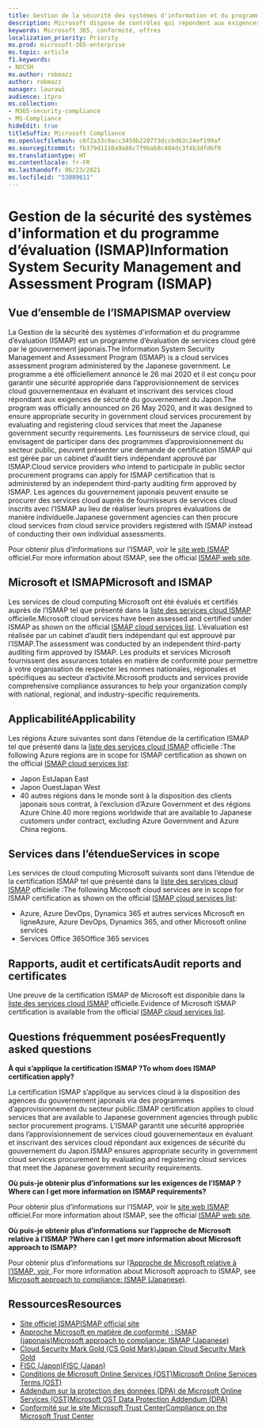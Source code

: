 ```yaml
---
title: Gestion de la sécurité des systèmes d'information et du programme d’évaluation (ISMAP)
description: Microsoft dispose de contrôles qui répondent aux exigences de la Gestion de la sécurité des systèmes d'information et du programme d’évaluation (ISMAP).
keywords: Microsoft 365, conformité, offres
localization_priority: Priority
ms.prod: microsoft-365-enterprise
ms.topic: article
f1.keywords:
- NOCSH
ms.author: robmazz
author: robmazz
manager: laurawi
audience: itpro
ms.collection:
- M365-security-compliance
- MS-Compliance
hideEdit: true
titleSuffix: Microsoft Compliance
ms.openlocfilehash: c6f2a33c0acc3459b220773dccbd63c24ef199af
ms.sourcegitcommit: fb379d1110a9a86c7f9bab8c484dc3f4b3dfd6f0
ms.translationtype: HT
ms.contentlocale: fr-FR
ms.lasthandoff: 06/23/2021
ms.locfileid: "53089611"
---
```

# <a name="information-system-security-management-and-assessment-program-ismap"></a><span data-ttu-id="a9f4e-104">Gestion de la sécurité des systèmes d'information et du programme d’évaluation (ISMAP)</span><span class="sxs-lookup"><span data-stu-id="a9f4e-104">Information System Security Management and Assessment Program (ISMAP)</span></span>

## <a name="ismap-overview"></a><span data-ttu-id="a9f4e-105">Vue d’ensemble de l’ISMAP</span><span class="sxs-lookup"><span data-stu-id="a9f4e-105">ISMAP overview</span></span>

<span data-ttu-id="a9f4e-106">La Gestion de la sécurité des systèmes d'information et du programme d’évaluation (ISMAP) est un programme d’évaluation de services cloud géré par le gouvernement japonais.</span><span class="sxs-lookup"><span data-stu-id="a9f4e-106">The Information System Security Management and Assessment Program (ISMAP) is a cloud services assessment program administered by the Japanese government.</span></span> <span data-ttu-id="a9f4e-107">Le programme a été officiellement annoncé le 26 mai 2020 et il est conçu pour garantir une sécurité appropriée dans l’approvisionnement de services cloud gouvernementaux en évaluant et inscrivant des services cloud répondant aux exigences de sécurité du gouvernement du Japon.</span><span class="sxs-lookup"><span data-stu-id="a9f4e-107">The program was officially announced on 26 May 2020, and it was designed to ensure appropriate security in government cloud services procurement by evaluating and registering cloud services that meet the Japanese government security requirements.</span></span> <span data-ttu-id="a9f4e-108">Les fournisseurs de service cloud, qui envisagent de participer dans des programmes d’approvisionnement du secteur public, peuvent présenter une demande de certification ISMAP qui est gérée par un cabinet d’audit tiers indépendant approuvé par ISMAP.</span><span class="sxs-lookup"><span data-stu-id="a9f4e-108">Cloud service providers who intend to participate in public sector procurement programs can apply for ISMAP certification that is administered by an independent third-party auditing firm approved by ISMAP.</span></span> <span data-ttu-id="a9f4e-109">Les agences du gouvernement japonais peuvent ensuite se procurer des services cloud auprès de fournisseurs de services cloud inscrits avec l’ISMAP au lieu de réaliser leurs propres évaluations de manière individuelle.</span><span class="sxs-lookup"><span data-stu-id="a9f4e-109">Japanese government agencies can then procure cloud services from cloud service providers registered with ISMAP instead of conducting their own individual assessments.</span></span>

<span data-ttu-id="a9f4e-110">Pour obtenir plus d’informations sur l’ISMAP, voir le [site web ISMAP](https://www.ismap.go.jp/csm) officiel.</span><span class="sxs-lookup"><span data-stu-id="a9f4e-110">For more information about ISMAP, see the official [ISMAP web site](https://www.ismap.go.jp/csm).</span></span>

## <a name="microsoft-and-ismap"></a><span data-ttu-id="a9f4e-111">Microsoft et ISMAP</span><span class="sxs-lookup"><span data-stu-id="a9f4e-111">Microsoft and ISMAP</span></span>

<span data-ttu-id="a9f4e-112">Les services de cloud computing Microsoft ont été évalués et certifiés auprès de l’ISMAP tel que présenté dans la [liste des services cloud ISMAP](https://www.ismap.go.jp/csm?id=cloud_service_list) officielle.</span><span class="sxs-lookup"><span data-stu-id="a9f4e-112">Microsoft cloud services have been assessed and certified under ISMAP as shown on the official [ISMAP cloud services list](https://www.ismap.go.jp/csm?id=cloud_service_list).</span></span> <span data-ttu-id="a9f4e-113">L’évaluation est réalisée par un cabinet d’audit tiers indépendant qui est approuvé par l’ISMAP.</span><span class="sxs-lookup"><span data-stu-id="a9f4e-113">The assessment was conducted by an independent third-party auditing firm approved by ISMAP.</span></span> <span data-ttu-id="a9f4e-114">Les produits et services Microsoft fournissent des assurances totales en matière de conformité pour permettre à votre organisation de respecter les normes nationales, régionales et spécifiques au secteur d’activité.</span><span class="sxs-lookup"><span data-stu-id="a9f4e-114">Microsoft products and services provide comprehensive compliance assurances to help your organization comply with national, regional, and industry-specific requirements.</span></span>

## <a name="applicability"></a><span data-ttu-id="a9f4e-115">Applicabilité</span><span class="sxs-lookup"><span data-stu-id="a9f4e-115">Applicability</span></span>

<span data-ttu-id="a9f4e-116">Les régions Azure suivantes sont dans l’étendue de la certification ISMAP tel que présenté dans la [liste des services cloud ISMAP](https://www.ismap.go.jp/csm?id=cloud_service_list) officielle :</span><span class="sxs-lookup"><span data-stu-id="a9f4e-116">The following Azure regions are in scope for ISMAP certification as shown on the official [ISMAP cloud services list](https://www.ismap.go.jp/csm?id=cloud_service_list):</span></span>

- <span data-ttu-id="a9f4e-117">Japon Est</span><span class="sxs-lookup"><span data-stu-id="a9f4e-117">Japan East</span></span>
- <span data-ttu-id="a9f4e-118">Japon Ouest</span><span class="sxs-lookup"><span data-stu-id="a9f4e-118">Japan West</span></span>
- <span data-ttu-id="a9f4e-119">40 autres régions dans le monde sont à la disposition des clients japonais sous contrat, à l’exclusion d’Azure Government et des régions Azure Chine.</span><span class="sxs-lookup"><span data-stu-id="a9f4e-119">40 more regions worldwide that are available to Japanese customers under contract, excluding Azure Government and Azure China regions.</span></span>

## <a name="services-in-scope"></a><span data-ttu-id="a9f4e-120">Services dans l’étendue</span><span class="sxs-lookup"><span data-stu-id="a9f4e-120">Services in scope</span></span>

<span data-ttu-id="a9f4e-121">Les services de cloud computing Microsoft suivants sont dans l’étendue de la certification ISMAP tel que présenté dans la [liste des services cloud ISMAP](https://www.ismap.go.jp/csm?id=cloud_service_list) officielle :</span><span class="sxs-lookup"><span data-stu-id="a9f4e-121">The following Microsoft cloud services are in scope for ISMAP certification as shown on the official [ISMAP cloud services list](https://www.ismap.go.jp/csm?id=cloud_service_list):</span></span>

- <span data-ttu-id="a9f4e-122">Azure, Azure DevOps, Dynamics 365 et autres services Microsoft en ligne</span><span class="sxs-lookup"><span data-stu-id="a9f4e-122">Azure, Azure DevOps, Dynamics 365, and other Microsoft online services</span></span>
- <span data-ttu-id="a9f4e-123">Services Office 365</span><span class="sxs-lookup"><span data-stu-id="a9f4e-123">Office 365 services</span></span>

## <a name="audit-reports-and-certificates"></a><span data-ttu-id="a9f4e-124">Rapports, audit et certificats</span><span class="sxs-lookup"><span data-stu-id="a9f4e-124">Audit reports and certificates</span></span>

<span data-ttu-id="a9f4e-125">Une preuve de la certification ISMAP de Microsoft est disponible dans la [liste des services cloud ISMAP](https://www.ismap.go.jp/csm?id=cloud_service_list) officielle.</span><span class="sxs-lookup"><span data-stu-id="a9f4e-125">Evidence of Microsoft ISMAP certification is available from the official [ISMAP cloud services list](https://www.ismap.go.jp/csm?id=cloud_service_list).</span></span>

## <a name="frequently-asked-questions"></a><span data-ttu-id="a9f4e-126">Questions fréquemment posées</span><span class="sxs-lookup"><span data-stu-id="a9f4e-126">Frequently asked questions</span></span>

<span data-ttu-id="a9f4e-127">**À qui s’applique la certification ISMAP ?**</span><span class="sxs-lookup"><span data-stu-id="a9f4e-127">**To whom does ISMAP certification apply?**</span></span>

<span data-ttu-id="a9f4e-128">La certification ISMAP s’applique au services cloud à la disposition des agences du gouvernement japonais via des programmes d’approvisionnement du secteur public.</span><span class="sxs-lookup"><span data-stu-id="a9f4e-128">ISMAP certification applies to cloud services that are available to Japanese government agencies through public sector procurement programs.</span></span> <span data-ttu-id="a9f4e-129">L’ISMAP garantit une sécurité appropriée dans l’approvisionnement de services cloud gouvernementaux en évaluant et inscrivant des services cloud répondant aux exigences de sécurité du gouvernement du Japon.</span><span class="sxs-lookup"><span data-stu-id="a9f4e-129">ISMAP ensures appropriate security in government cloud services procurement by evaluating and registering cloud services that meet the Japanese government security requirements.</span></span>

<span data-ttu-id="a9f4e-130">**Où puis-je obtenir plus d’informations sur les exigences de l’ISMAP ?**</span><span class="sxs-lookup"><span data-stu-id="a9f4e-130">**Where can I get more information on ISMAP requirements?**</span></span>

<span data-ttu-id="a9f4e-131">Pour obtenir plus d’informations sur l’ISMAP, voir le [site web ISMAP](https://www.ismap.go.jp/csm) officiel.</span><span class="sxs-lookup"><span data-stu-id="a9f4e-131">For more information about ISMAP, see the official [ISMAP web site](https://www.ismap.go.jp/csm).</span></span>

<span data-ttu-id="a9f4e-132">**Où puis-je obtenir plus d’informations sur l’approche de Microsoft relative à l’ISMAP ?**</span><span class="sxs-lookup"><span data-stu-id="a9f4e-132">**Where can I get more information about Microsoft approach to ISMAP?**</span></span>

<span data-ttu-id="a9f4e-133">Pour obtenir plus d’informations sur l’[Approche de Microsoft relative à l’ISMAP, voir ](https://www.microsoft.com/ja-jp/mscorp/legal/compliance?activetab=service%3aprimaryr7).</span><span class="sxs-lookup"><span data-stu-id="a9f4e-133">For more information about Microsoft approach to ISMAP, see [Microsoft approach to compliance: ISMAP (Japanese)](https://www.microsoft.com/ja-jp/mscorp/legal/compliance?activetab=service%3aprimaryr7).</span></span>

## <a name="resources"></a><span data-ttu-id="a9f4e-134">Ressources</span><span class="sxs-lookup"><span data-stu-id="a9f4e-134">Resources</span></span>

- [<span data-ttu-id="a9f4e-135">Site officiel ISMAP</span><span class="sxs-lookup"><span data-stu-id="a9f4e-135">ISMAP official site</span></span>](https://www.ismap.go.jp/csm)
- [<span data-ttu-id="a9f4e-136">Approche Microsoft en matière de conformité : ISMAP (japonais)</span><span class="sxs-lookup"><span data-stu-id="a9f4e-136">Microsoft approach to compliance: ISMAP (Japanese)</span></span>](https://www.microsoft.com/ja-jp/mscorp/legal/compliance?activetab=service%3aprimaryr7)
- [<span data-ttu-id="a9f4e-137">Cloud Security Mark Gold (CS Gold Mark)</span><span class="sxs-lookup"><span data-stu-id="a9f4e-137">Japan Cloud Security Mark Gold</span></span>](offering-cs-mark-gold-japan.md)
- [<span data-ttu-id="a9f4e-138">FISC (Japon)</span><span class="sxs-lookup"><span data-stu-id="a9f4e-138">FISC (Japan)</span></span>](offering-fisc-japan.md)
- [<span data-ttu-id="a9f4e-139">Conditions de Microsoft Online Services (OST)</span><span class="sxs-lookup"><span data-stu-id="a9f4e-139">Microsoft Online Services Terms (OST)</span></span>](https://aka.ms/Online-Services-Terms)
- [<span data-ttu-id="a9f4e-140">Addendum sur la protection des données (DPA) de Microsoft Online Services (OST)</span><span class="sxs-lookup"><span data-stu-id="a9f4e-140">Microsoft OST Data Protection Addendum (DPA)</span></span>](https://aka.ms/DPA)
- [<span data-ttu-id="a9f4e-141">Conformité sur le site Microsoft Trust Center</span><span class="sxs-lookup"><span data-stu-id="a9f4e-141">Compliance on the Microsoft Trust Center</span></span>](https://www.microsoft.com/trust-center/compliance/compliance-overview)
